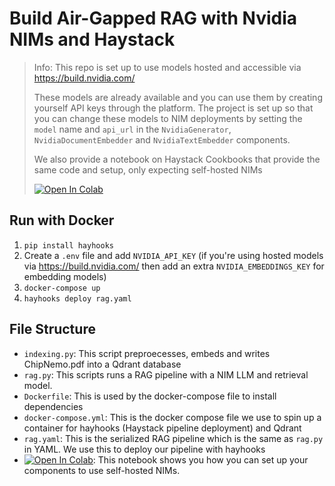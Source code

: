 # Build Air-Gapped RAG with Nvidia NIMs and Haystack

> Info: This repo is set up to use models hosted and accessible via https://build.nvidia.com/ 
>
> These models are already available and you can use them by creating yourself API keys through the platform.
> The project is set up so that you can change these models to NIM deployments by setting the `model` name and `api_url` in the `NvidiaGenerator`, `NvidiaDocumentEmbedder` and `NvidiaTextEmbedder` components.
> 
> We also provide a notebook on Haystack Cookbooks that provide the same code and setup, only expecting self-hosted NIMs
> 
> <a href="https://colab.research.google.com/github/deepset-ai/haystack-cookbook/blob/main/notebooks/rag-with-nims.ipynb" target="_parent"><img src="https://colab.research.google.com/assets/colab-badge.svg" alt="Open In Colab"/></a>

## Run with Docker

1. `pip install hayhooks`
2. Create a `.env` file and add `NVIDIA_API_KEY` (if you're using hosted models via https://build.nvidia.com/ then add an extra `NVIDIA_EMBEDDINGS_KEY` for embedding models)
3. `docker-compose up`
6. `hayhooks deploy rag.yaml`

## File Structure

- `indexing.py`: This script preproecesses, embeds and writes ChipNemo.pdf into a Qdrant database
- `rag.py`: This scripts runs a RAG pipeline with a NIM LLM and retrieval model. 
- `Dockerfile`: This is used by the docker-compose file to install dependencies
- `docker-compose.yml`: This is the docker compose file we use to spin up a container for hayhooks (Haystack pipeline deployment) and Qdrant
- `rag.yaml`: This is the serialized RAG pipeline which is the same as `rag.py` in YAML. We use this to deploy our pipeline with hayhooks
-  <a href="https://colab.research.google.com/github/deepset-ai/haystack-cookbook/blob/main/notebooks/rag-with-nims.ipynb" target="_parent"><img src="https://colab.research.google.com/assets/colab-badge.svg" alt="Open In Colab"/></a>: This notebook shows you how you can set up your components to use self-hosted NIMs.